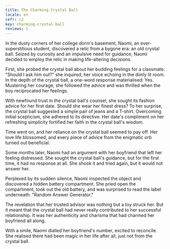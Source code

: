 ```yaml
---
title: The Charming Crystal Ball
locale: en
cefr: c2
key: charming-crystal-ball
reviews: 1
---
```


In the dusty corners of her college dorm's basement, Naomi, an ever-superstitious student, discovered a relic from a bygone era: an old crystal ball. Seized by curiosity and an impulsive need for guidance, Naomi decided to employ the relic in making life-altering decisions.

First, she probed the crystal ball about her budding feelings for a classmate. "Should I ask him out?" she inquired, her voice echoing in the dimly lit room. In the depth of the crystal ball, a one-word response materialised: Yes. Mustering her courage, she followed the advice and was thrilled when the boy reciprocated her feelings.

With newfound trust in the crystal ball's counsel, she sought its fashion advice for her first date. Should she wear her finest dress? To her surprise, the crystal ball suggested a simple pair of jeans and a T-shirt. Overcoming initial scepticism, she adhered to its directive. Her date's compliment on her refreshing simplicity fortified her faith in the crystal ball's wisdom.

Time went on, and her reliance on the crystal ball seemed to pay off. Her love life blossomed, and every piece of advice from the enigmatic orb turned out beneficial.

Some months later, Naomi had an argument with her boyfriend that left her feeling distressed. She sought the crystal ball's guidance, but for the first time, it had no response at all. She shook it and tried again, but it would not answer her.

Perplexed by its sudden silence, Naomi inspected the object and discovered a hidden battery compartment. She pried open the compartment, took out the old battery, and was surprised to read the label underneath: "Random Answer Generator."

The revelation that her trusted advisor was nothing but a toy struck her. But it meant that the crystal ball had never really contributed to her successful relationship. It was her authenticity and charisma that had charmed her boyfriend all along.

With a smile, Naomi dialled her boyfriend's number, excited to reconcile. She realised there had been magic in her life after all, just not from the crystal ball.